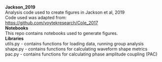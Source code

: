 <b>Jackson_2019</b>
<br>Analysis code used to create figures in Jackson et al, 2019
<br>Code used was adapted from: https://github.com/voytekresearch/Cole_2017
<br>
<b>Notebooks</b>
<br>This repo contains notebooks used to generate figures.
<br>
<b>Libraries</b>
<br>utils.py - contains functions for loading data, running group analysis
<br>shape.py - contains functions for calculating waveform shape metrics 
<br>pac.py - contains functions for calculating phase amplitude coupling (PAC)
